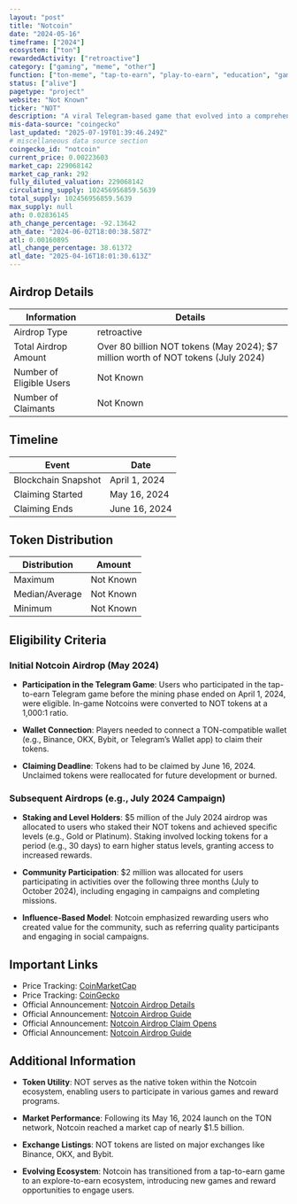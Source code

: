 ```yaml
---
layout: "post"
title: "Notcoin"
date: "2024-05-16"
timeframe: ["2024"]
ecosystem: ["ton"]
rewardedActivity: ["retroactive"]
category: ["gaming", "meme", "other"]
function: ["ton-meme", "tap-to-earn", "play-to-earn", "education", "gamefi"]
status: ["alive"]
pagetype: "project"
website: "Not Known"
ticker: "NOT"
description: "A viral Telegram-based game that evolved into a comprehensive gaming rewards platform on the TON blockchain."
mis-data-source: "coingecko"
last_updated: "2025-07-19T01:39:46.249Z"
# miscellaneous data source section
coingecko_id: "notcoin"
current_price: 0.00223603
market_cap: 229068142
market_cap_rank: 292
fully_diluted_valuation: 229068142
circulating_supply: 102456956859.5639
total_supply: 102456956859.5639
max_supply: null
ath: 0.02836145
ath_change_percentage: -92.13642
ath_date: "2024-06-02T18:00:38.587Z"
atl: 0.00160895
atl_change_percentage: 38.61372
atl_date: "2025-04-16T18:01:30.613Z"
---
```


## Airdrop Details

| Information              | Details                                                                           |
| ------------------------ | --------------------------------------------------------------------------------- |
| Airdrop Type             | retroactive                                                                       |
| Total Airdrop Amount     | Over 80 billion NOT tokens (May 2024); $7 million worth of NOT tokens (July 2024) |
| Number of Eligible Users | Not Known                                                                         |
| Number of Claimants      | Not Known                                                                         |

## Timeline

| Event               | Date          |
| ------------------- | ------------- |
| Blockchain Snapshot | April 1, 2024 |
| Claiming Started    | May 16, 2024  |
| Claiming Ends       | June 16, 2024 |

## Token Distribution

| Distribution   | Amount    |
| -------------- | --------- |
| Maximum        | Not Known |
| Median/Average | Not Known |
| Minimum        | Not Known |

## Eligibility Criteria

### Initial Notcoin Airdrop (May 2024)

- **Participation in the Telegram Game**: Users who participated in the tap-to-earn Telegram game before the mining phase ended on April 1, 2024, were eligible. In-game Notcoins were converted to NOT tokens at a 1,000:1 ratio.

- **Wallet Connection**: Players needed to connect a TON-compatible wallet (e.g., Binance, OKX, Bybit, or Telegram’s Wallet app) to claim their tokens.

- **Claiming Deadline**: Tokens had to be claimed by June 16, 2024. Unclaimed tokens were reallocated for future development or burned.

### Subsequent Airdrops (e.g., July 2024 Campaign)

- **Staking and Level Holders**: $5 million of the July 2024 airdrop was allocated to users who staked their NOT tokens and achieved specific levels (e.g., Gold or Platinum). Staking involved locking tokens for a period (e.g., 30 days) to earn higher status levels, granting access to increased rewards.

- **Community Participation**: $2 million was allocated for users participating in activities over the following three months (July to October 2024), including engaging in campaigns and completing missions.

- **Influence-Based Model**: Notcoin emphasized rewarding users who created value for the community, such as referring quality participants and engaging in social campaigns.

## Important Links

- Price Tracking: [CoinMarketCap](https://coinmarketcap.com/currencies/notcoin)
- Price Tracking: [CoinGecko](https://www.coingecko.com/en/coins/notcoin)
- Official Announcement: [Notcoin Airdrop Details](https://coinspredictions.com/notcoin-airdrop-everything-you-need-to-know/)
- Official Announcement: [Notcoin Airdrop Guide](https://bitpinas.com/learn-how-to-guides/notcoin-airdrop-guide/)
- Official Announcement: [Notcoin Airdrop Claim Opens](https://decrypt.co/230661/notcoin-airdrop-claim-opens-binance-users-stake-14-billion)
- Official Announcement: [Notcoin Airdrop Guide](https://medium.com/@pevekyka/notcoin-airdrop-tutorial-your-tokens-d1ccba58b5ab)

## Additional Information

- **Token Utility**: NOT serves as the native token within the Notcoin ecosystem, enabling users to participate in various games and reward programs.

- **Market Performance**: Following its May 16, 2024 launch on the TON network, Notcoin reached a market cap of nearly $1.5 billion.

- **Exchange Listings**: NOT tokens are listed on major exchanges like Binance, OKX, and Bybit.

- **Evolving Ecosystem**: Notcoin has transitioned from a tap-to-earn game to an explore-to-earn ecosystem, introducing new games and reward opportunities to engage users.